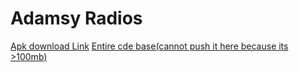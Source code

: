 # Adamsy Radios
[Apk download Link](https://drive.google.com/file/d/1TQvwY7VvX20ulNEwZ1ndj4rfNeBMKSu3/view?usp=sharing)
[Entire cde base(cannot push it here because its >100mb)](https://drive.google.com/drive/folders/1mJyiSJ9oTNhy8uM0-7X5zWnXTTd1DmBw?usp=sharing)
